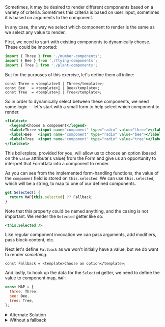 Sometimes, it may be desired to render different components based on a variety of criteria. Sometimes this criteria is based on user input, sometimes it is based on arguments to the component.

In any case, the way we select which component to render is the same as we select any value to render.

First, we need to start with existing components to dynamically choose.
These could be imported:
```js
import { Three } from './number-components';
import { Bee } from './flying-components';
import { Tree } from './plant-components';
```

But for the purposes of this exercise, let's define them all inline:
```gjs
const Three = <template>3 | Three</template>;
const Bee   = <template>🐝 | Bee</template>;
const Tree  = <template>🌲 | Tree</template>;
```

So in order to dynamically select between these components, we need some logic -- let's start with a small form to help select which component to render.

```hbs
<fieldset>
  <legend>Choose a component</legend>
  <label>Three <input name="component" type="radio" value="three"></label>
  <label>Bee   <input name="component" type="radio" value="bee"></label>
  <label>Tree  <input name="component" type="radio" value="tree"></label>
</fieldset>
```

This boilerplate, provided for you, will allow us to choose an option (based on the `value` attribute's value) from the Form and give us an opportunity to interpret that FormData into a component to render. 

As you can see from the implemented form-handling functions, the value of the `component` field is stored on `this.selected`. We can use `this.selected`, which will be a string, to map to one of our defined components.

```js
get Selected() {
  return MAP[this.selected] ?? Fallback;
}
```

Note that this property could be named anything, and the casing is not important. We render the `Selected` getter like so:

```hbs 
<this.Selected />
```
Like regular component invocation we can pass arguments, add modifiers, pass block-content, etc.

Next let's define `Fallback` as we won't initially have a value, but we do want to render _something_: 
```gjs
const Fallback = <template>Choose an option</template>;
```

And lastly, to hook up the data for the `Selected` getter, we need to define the value to component map, `MAP`:
```js 
const MAP = {
  three: Three,
  bee: Bee,
  tree: Tree,
};
```

<details><summary>Alternate Solution</summary>

In the above, we use a getter to define the component, but it's possible to do this outside of the class as well.

We'd need to define a function in module space to take the place of the getter that we'll then need to invoke, like this:

```hbs
{{#let (componentFor this.selected) as |Selected|}}
  <Selected />
{{/let}}
```

This `componentFor` function will do the exact same mapping. 

```js
const componentFor = (key) => MAP[key] ?? Fallback;
```

</details>

<details><summary>Without a fallback</summary>

In order to not use a `Fallback` component for either the getter solution or the `#let`-using solution, you'd have to use an `#if` block, like this:

```gjs
class Demo extends Component {  
  /** ... **/
  get Selected() {
    return MAP[this.selected];
  }

  <template>
    {{! ... }}

    {{#if this.Selected}}
      <this.Selected />
    {{/if}}
  </template>
}
```

or

```gjs
<template>
  {{! ... }}

  {{#if this.selected}}
    {{#let (componentFor this.selected) as |Selected|}}
      <Selected />
    {{/let}}
  {{/if}}
</template>
```

</details>
